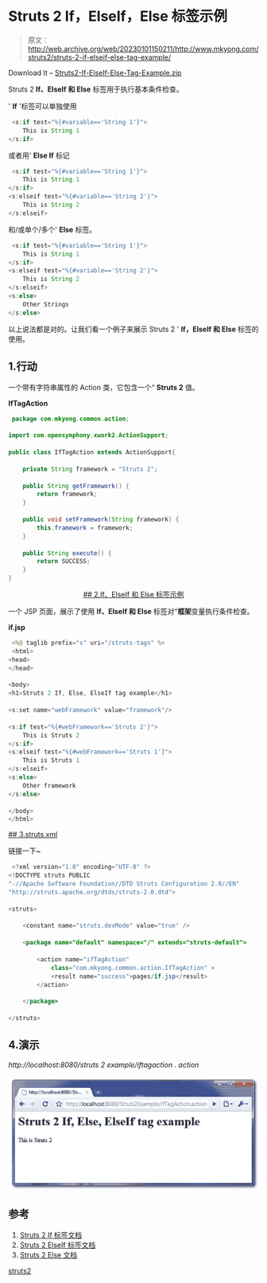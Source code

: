 # Struts 2 If，ElseIf，Else 标签示例

> 原文：<http://web.archive.org/web/20230101150211/http://www.mkyong.com/struts2/struts-2-if-elseif-else-tag-example/>

Download It – [Struts2-If-ElseIf-Else-Tag-Example.zip](http://web.archive.org/web/20190304032820/http://www.mkyong.com/wp-content/uploads/2010/07/Struts2-If-ElseIf-Else-Tag-Example.zip)

Struts 2 **If、ElseIf 和 Else** 标签用于执行基本条件检查。

' **If** '标签可以单独使用

```java
 <s:if test="%{#variable=='String 1'}">
	This is String 1
</s:if> 
```

或者用' **Else If** 标记

```java
 <s:if test="%{#variable=='String 1'}">
	This is String 1
</s:if>
<s:elseif test="%{#variable=='String 2'}">
    This is String 2
</s:elseif> 
```

和/或单个/多个' **Else** 标签。

```java
 <s:if test="%{#variable=='String 1'}">
	This is String 1
</s:if>
<s:elseif test="%{#variable=='String 2'}">
    This is String 2
</s:elseif>
<s:else>
    Other Strings
</s:else> 
```

以上说法都是对的。让我们看一个例子来展示 Struts 2 ' **If，ElseIf 和 Else** 标签的使用。

## 1.行动

一个带有字符串属性的 Action 类，它包含一个“ **Struts 2** 值。

**IfTagAction**

```java
 package com.mkyong.common.action;

import com.opensymphony.xwork2.ActionSupport;

public class IfTagAction extends ActionSupport{

	private String framework = "Struts 2";

	public String getFramework() {
		return framework;
	}

	public void setFramework(String framework) {
		this.framework = framework;
	}

	public String execute() {
		return SUCCESS;
	}
} 
```

 <ins class="adsbygoogle" style="display:block; text-align:center;" data-ad-format="fluid" data-ad-layout="in-article" data-ad-client="ca-pub-2836379775501347" data-ad-slot="6894224149">## 2.If、ElseIf 和 Else 标签示例

一个 JSP 页面，展示了使用 **If、ElseIf 和 Else** 标签对“**框架**变量执行条件检查。

**if.jsp**

```java
 <%@ taglib prefix="s" uri="/struts-tags" %>
 <html>
<head>
</head>

<body>
<h1>Struts 2 If, Else, ElseIf tag example</h1>

<s:set name="webFramework" value="framework"/>

<s:if test="%{#webFramework=='Struts 2'}">
	This is Struts 2
</s:if>
<s:elseif test="%{#webFramework=='Struts 1'}">
    This is Struts 1
</s:elseif>
<s:else>
    Other framework
</s:else>

</body>
</html> 
```

 <ins class="adsbygoogle" style="display:block" data-ad-client="ca-pub-2836379775501347" data-ad-slot="8821506761" data-ad-format="auto" data-ad-region="mkyongregion">## 3.struts.xml

链接一下~

```java
 <?xml version="1.0" encoding="UTF-8" ?>
<!DOCTYPE struts PUBLIC
"-//Apache Software Foundation//DTD Struts Configuration 2.0//EN"
"http://struts.apache.org/dtds/struts-2.0.dtd">

<struts>

 	<constant name="struts.devMode" value="true" />

	<package name="default" namespace="/" extends="struts-default">

		<action name="ifTagAction" 
			class="com.mkyong.common.action.IfTagAction" >
			<result name="success">pages/if.jsp</result>
		</action>

	</package>

</struts> 
```

## 4.演示

*http://localhost:8080/struts 2 example/iftagaction . action*

![Struts 2 If, ElseIf, Else Tag](img/c05e90aeee10ba7dd0f41e149ea299bc.png "Struts2-If-ElseIf-Else-Tag-Example")

## 参考

1.  [Struts 2 If 标签文档](http://web.archive.org/web/20190304032820/http://struts.apache.org/2.0.14/docs/if.html)
2.  [Struts 2 ElseIf 标签文档](http://web.archive.org/web/20190304032820/http://struts.apache.org/2.0.14/docs/elseif.html)
3.  [Struts 2 Else 文档](http://web.archive.org/web/20190304032820/http://struts.apache.org/2.0.14/docs/else.html)

[struts2](http://web.archive.org/web/20190304032820/http://www.mkyong.com/tag/struts2/)







